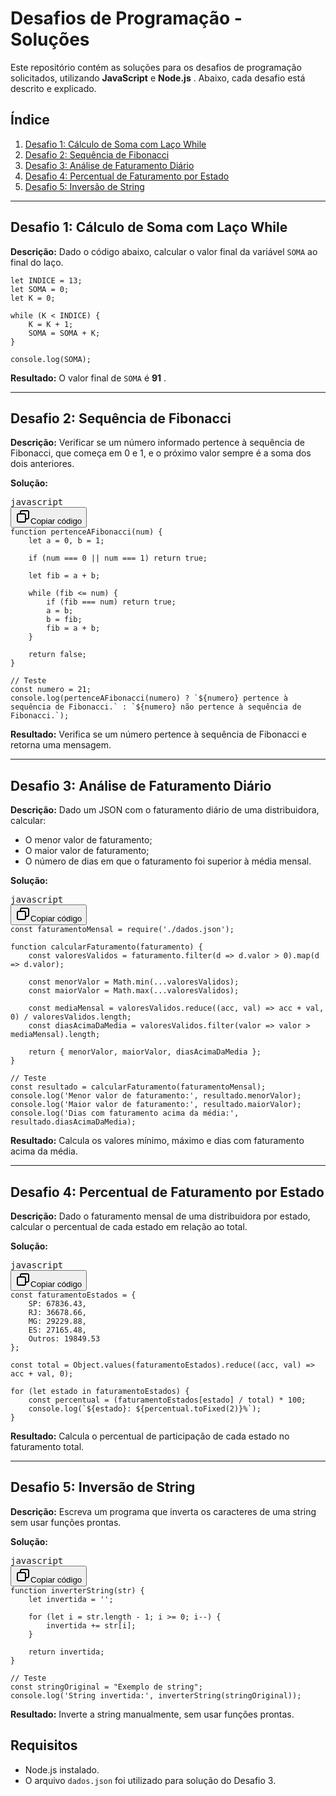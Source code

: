 # Desafios de Programação - Soluções

Este repositório contém as soluções para os desafios de programação solicitados, utilizando **JavaScript** e  **Node.js** . Abaixo, cada desafio está descrito e explicado.

## Índice

1. [Desafio 1: Cálculo de Soma com Laço While](#desafio-1-c%C3%A1lculo-de-soma-com-la%C3%A7o-while)
2. [Desafio 2: Sequência de Fibonacci]()
3. [Desafio 3: Análise de Faturamento Diário](#desafio-3-an%C3%A1lise-de-faturamento-di%C3%A1rio)
4. [Desafio 4: Percentual de Faturamento por Estado]()
5. [Desafio 5: Inversão de String](#desafio-5-invers%C3%A3o-de-string)

---

## Desafio 1: Cálculo de Soma com Laço While

**Descrição:** Dado o código abaixo, calcular o valor final da variável `SOMA` ao final do laço.

```
let INDICE = 13;
let SOMA = 0;
let K = 0;

while (K < INDICE) {
    K = K + 1;
    SOMA = SOMA + K;
}

console.log(SOMA);

```

**Resultado:** O valor final de `SOMA` é  **91** .

---

## Desafio 2: Sequência de Fibonacci

**Descrição:** Verificar se um número informado pertence à sequência de Fibonacci, que começa em 0 e 1, e o próximo valor sempre é a soma dos dois anteriores.

**Solução:**

<pre class="!overflow-visible"><div class="dark bg-gray-950 contain-inline-size rounded-md border-[0.5px] border-token-border-medium relative"><div class="flex items-center text-token-text-secondary bg-token-main-surface-secondary px-4 py-2 text-xs font-sans justify-between rounded-t-md h-9">javascript</div><div class="sticky top-9 md:top-[5.75rem]"><div class="absolute bottom-0 right-2 flex h-9 items-center"><div class="flex items-center rounded bg-token-main-surface-secondary px-2 font-sans text-xs text-token-text-secondary"><span class="" data-state="closed"><button class="flex gap-1 items-center py-1"><svg width="24" height="24" viewBox="0 0 24 24" fill="none" xmlns="http://www.w3.org/2000/svg" class="icon-sm"><path fill-rule="evenodd" clip-rule="evenodd" d="M7 5C7 3.34315 8.34315 2 10 2H19C20.6569 2 22 3.34315 22 5V14C22 15.6569 20.6569 17 19 17H17V19C17 20.6569 15.6569 22 14 22H5C3.34315 22 2 20.6569 2 19V10C2 8.34315 3.34315 7 5 7H7V5ZM9 7H14C15.6569 7 17 8.34315 17 10V15H19C19.5523 15 20 14.5523 20 14V5C20 4.44772 19.5523 4 19 4H10C9.44772 4 9 4.44772 9 5V7ZM5 9C4.44772 9 4 9.44772 4 10V19C4 19.5523 4.44772 20 5 20H14C14.5523 20 15 19.5523 15 19V10C15 9.44772 14.5523 9 14 9H5Z" fill="currentColor"></path></svg>Copiar código</button></span></div></div></div><div class="overflow-y-auto p-4" dir="ltr"><code class="!whitespace-pre hljs language-javascript">function pertenceAFibonacci(num) {
    let a = 0, b = 1;
  
    if (num === 0 || num === 1) return true;
  
    let fib = a + b;
  
    while (fib <= num) {
        if (fib === num) return true;
        a = b;
        b = fib;
        fib = a + b;
    }
  
    return false;
}

// Teste
const numero = 21;
console.log(pertenceAFibonacci(numero) ? `${numero} pertence à sequência de Fibonacci.` : `${numero} não pertence à sequência de Fibonacci.`);
</code></div></div></pre>

**Resultado:** Verifica se um número pertence à sequência de Fibonacci e retorna uma mensagem.

---

## Desafio 3: Análise de Faturamento Diário

**Descrição:** Dado um JSON com o faturamento diário de uma distribuidora, calcular:

* O menor valor de faturamento;
* O maior valor de faturamento;
* O número de dias em que o faturamento foi superior à média mensal.

**Solução:**

<pre class="!overflow-visible"><div class="dark bg-gray-950 contain-inline-size rounded-md border-[0.5px] border-token-border-medium relative"><div class="flex items-center text-token-text-secondary bg-token-main-surface-secondary px-4 py-2 text-xs font-sans justify-between rounded-t-md h-9">javascript</div><div class="sticky top-9 md:top-[5.75rem]"><div class="absolute bottom-0 right-2 flex h-9 items-center"><div class="flex items-center rounded bg-token-main-surface-secondary px-2 font-sans text-xs text-token-text-secondary"><span class="" data-state="closed"><button class="flex gap-1 items-center py-1"><svg width="24" height="24" viewBox="0 0 24 24" fill="none" xmlns="http://www.w3.org/2000/svg" class="icon-sm"><path fill-rule="evenodd" clip-rule="evenodd" d="M7 5C7 3.34315 8.34315 2 10 2H19C20.6569 2 22 3.34315 22 5V14C22 15.6569 20.6569 17 19 17H17V19C17 20.6569 15.6569 22 14 22H5C3.34315 22 2 20.6569 2 19V10C2 8.34315 3.34315 7 5 7H7V5ZM9 7H14C15.6569 7 17 8.34315 17 10V15H19C19.5523 15 20 14.5523 20 14V5C20 4.44772 19.5523 4 19 4H10C9.44772 4 9 4.44772 9 5V7ZM5 9C4.44772 9 4 9.44772 4 10V19C4 19.5523 4.44772 20 5 20H14C14.5523 20 15 19.5523 15 19V10C15 9.44772 14.5523 9 14 9H5Z" fill="currentColor"></path></svg>Copiar código</button></span></div></div></div><div class="overflow-y-auto p-4" dir="ltr"><code class="!whitespace-pre hljs language-javascript">const faturamentoMensal = require('./dados.json');

function calcularFaturamento(faturamento) {
    const valoresValidos = faturamento.filter(d => d.valor > 0).map(d => d.valor);
  
    const menorValor = Math.min(...valoresValidos);
    const maiorValor = Math.max(...valoresValidos);
  
    const mediaMensal = valoresValidos.reduce((acc, val) => acc + val, 0) / valoresValidos.length;
    const diasAcimaDaMedia = valoresValidos.filter(valor => valor > mediaMensal).length;
  
    return { menorValor, maiorValor, diasAcimaDaMedia };
}

// Teste
const resultado = calcularFaturamento(faturamentoMensal);
console.log('Menor valor de faturamento:', resultado.menorValor);
console.log('Maior valor de faturamento:', resultado.maiorValor);
console.log('Dias com faturamento acima da média:', resultado.diasAcimaDaMedia);
</code></div></div></pre>

**Resultado:** Calcula os valores mínimo, máximo e dias com faturamento acima da média.

---

## Desafio 4: Percentual de Faturamento por Estado

**Descrição:** Dado o faturamento mensal de uma distribuidora por estado, calcular o percentual de cada estado em relação ao total.

**Solução:**

<pre class="!overflow-visible"><div class="dark bg-gray-950 contain-inline-size rounded-md border-[0.5px] border-token-border-medium relative"><div class="flex items-center text-token-text-secondary bg-token-main-surface-secondary px-4 py-2 text-xs font-sans justify-between rounded-t-md h-9">javascript</div><div class="sticky top-9 md:top-[5.75rem]"><div class="absolute bottom-0 right-2 flex h-9 items-center"><div class="flex items-center rounded bg-token-main-surface-secondary px-2 font-sans text-xs text-token-text-secondary"><span class="" data-state="closed"><button class="flex gap-1 items-center py-1"><svg width="24" height="24" viewBox="0 0 24 24" fill="none" xmlns="http://www.w3.org/2000/svg" class="icon-sm"><path fill-rule="evenodd" clip-rule="evenodd" d="M7 5C7 3.34315 8.34315 2 10 2H19C20.6569 2 22 3.34315 22 5V14C22 15.6569 20.6569 17 19 17H17V19C17 20.6569 15.6569 22 14 22H5C3.34315 22 2 20.6569 2 19V10C2 8.34315 3.34315 7 5 7H7V5ZM9 7H14C15.6569 7 17 8.34315 17 10V15H19C19.5523 15 20 14.5523 20 14V5C20 4.44772 19.5523 4 19 4H10C9.44772 4 9 4.44772 9 5V7ZM5 9C4.44772 9 4 9.44772 4 10V19C4 19.5523 4.44772 20 5 20H14C14.5523 20 15 19.5523 15 19V10C15 9.44772 14.5523 9 14 9H5Z" fill="currentColor"></path></svg>Copiar código</button></span></div></div></div><div class="overflow-y-auto p-4" dir="ltr"><code class="!whitespace-pre hljs language-javascript">const faturamentoEstados = {
    SP: 67836.43,
    RJ: 36678.66,
    MG: 29229.88,
    ES: 27165.48,
    Outros: 19849.53
};

const total = Object.values(faturamentoEstados).reduce((acc, val) => acc + val, 0);

for (let estado in faturamentoEstados) {
    const percentual = (faturamentoEstados[estado] / total) * 100;
    console.log(`${estado}: ${percentual.toFixed(2)}%`);
}
</code></div></div></pre>

**Resultado:** Calcula o percentual de participação de cada estado no faturamento total.

---

## Desafio 5: Inversão de String

**Descrição:** Escreva um programa que inverta os caracteres de uma string sem usar funções prontas.

**Solução:**

<pre class="!overflow-visible"><div class="dark bg-gray-950 contain-inline-size rounded-md border-[0.5px] border-token-border-medium relative"><div class="flex items-center text-token-text-secondary bg-token-main-surface-secondary px-4 py-2 text-xs font-sans justify-between rounded-t-md h-9">javascript</div><div class="sticky top-9 md:top-[5.75rem]"><div class="absolute bottom-0 right-2 flex h-9 items-center"><div class="flex items-center rounded bg-token-main-surface-secondary px-2 font-sans text-xs text-token-text-secondary"><span class="" data-state="closed"><button class="flex gap-1 items-center py-1"><svg width="24" height="24" viewBox="0 0 24 24" fill="none" xmlns="http://www.w3.org/2000/svg" class="icon-sm"><path fill-rule="evenodd" clip-rule="evenodd" d="M7 5C7 3.34315 8.34315 2 10 2H19C20.6569 2 22 3.34315 22 5V14C22 15.6569 20.6569 17 19 17H17V19C17 20.6569 15.6569 22 14 22H5C3.34315 22 2 20.6569 2 19V10C2 8.34315 3.34315 7 5 7H7V5ZM9 7H14C15.6569 7 17 8.34315 17 10V15H19C19.5523 15 20 14.5523 20 14V5C20 4.44772 19.5523 4 19 4H10C9.44772 4 9 4.44772 9 5V7ZM5 9C4.44772 9 4 9.44772 4 10V19C4 19.5523 4.44772 20 5 20H14C14.5523 20 15 19.5523 15 19V10C15 9.44772 14.5523 9 14 9H5Z" fill="currentColor"></path></svg>Copiar código</button></span></div></div></div><div class="overflow-y-auto p-4" dir="ltr"><code class="!whitespace-pre hljs language-javascript">function inverterString(str) {
    let invertida = '';
  
    for (let i = str.length - 1; i >= 0; i--) {
        invertida += str[i];
    }
  
    return invertida;
}

// Teste
const stringOriginal = "Exemplo de string";
console.log('String invertida:', inverterString(stringOriginal));
</code></div></div></pre>

**Resultado:** Inverte a string manualmente, sem usar funções prontas.


## Requisitos

* Node.js instalado.
* O arquivo `dados.json`   foi utilizado para solução do Desafio 3.
